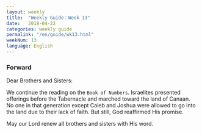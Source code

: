 ```yaml
---
layout: weekly
title:  "Weekly Guide：Week 13"
date:   2018-04-22
categories: weekly guide
permalink: "/en/guide/wk13.html"
weekNum: 13
language: English
---
```


<h3>Forward</h3>

Dear Brothers and Sisters:

We continue the reading on the `Book of Numbers`. Israelites presented offerings before the Tabernacle
and marched toward the land of Canaan. No one in that generation except Caleb and Joshua were
allowed to go into the land due to their lack of faith. But still, God reaffirmed His promise.

May our Lord renew all brothers and sisters with His word.

